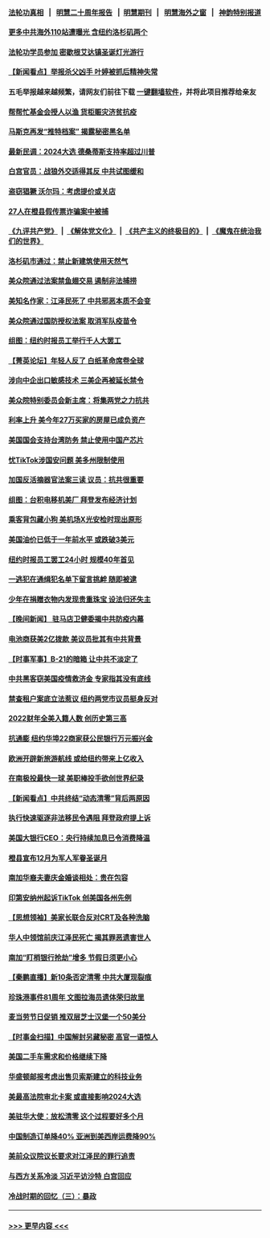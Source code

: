 #### [法轮功真相](https://github.com/gfw-breaker/truth/blob/master/README.md?t=0) &nbsp;&nbsp;|&nbsp;&nbsp; [明慧二十周年报告](https://github.com/gfw-breaker/mh-reports/blob/master/README.md?t=0) &nbsp;&nbsp;|&nbsp;&nbsp;[明慧期刊](https://github.com/gfw-breaker/mh-qikan) &nbsp;&nbsp;|&nbsp;&nbsp; [明慧海外之窗](https://github.com/gfw-breaker/mh-news/blob/master/README.md?t=0) &nbsp;&nbsp;|&nbsp;&nbsp; [神韵特别报道](https://github.com/gfw-breaker/mh-news/blob/master/shenyun.md?t=0)
#### [更多中共海外110站遭曝光 含纽约洛杉矶两个](../pages/nsc412/n13881186.md?t=12091450) 
#### [法轮功学员参加 密歇根艾达镇圣诞灯光游行](../pages/nsc412/n13881350.md?t=12091450) 
#### [【新闻看点】举报杀父凶手 叶婷被抓后精神失常](../pages/nsc412/n13881223.md?t=12091450) 
#### 五毛举报越来越频繁，请网友们前往下载 [一键翻墙软件](https://github.com/gfw-breaker/ssr-accounts)，并将此项目推荐给亲友
#### [帮帮忙基金会授人以渔 货柜赈灾济贫抗疫](../pages/nsc412/n13881351.md?t=12091450) 
#### [马斯克再发“推特档案” 揭露秘密黑名单](../pages/nsc412/n13881254.md?t=12091450) 
#### [最新民调：2024大选 德桑蒂斯支持率超过川普](../pages/nsc412/n13881192.md?t=12091450) 
#### [白宫官员：战狼外交适得其反 中共试图缓和](../pages/nsc412/n13881144.md?t=12091450) 
#### [盗窃猖獗 沃尔玛：考虑提价或关店](../pages/nsc412/n13881247.md?t=12091450) 
#### [27人在橙县假传票诈骗案中被捕](../pages/nsc412/n13881240.md?t=12091450) 
#### [《九评共产党》](https://github.com/begood0513/9ping.md/blob/master/README.md) &nbsp;|&nbsp; [《解体党文化》](../../../../jtdwh.md/blob/master/README.md)  &nbsp;|&nbsp; [《共产主义的终极目的》](../../../../gczydzjmd.md/blob/master/README.md) &nbsp;|&nbsp; [《魔鬼在统治我们的世界》](../../../../mgztzwmdsj.md/blob/master/README.md) 
#### [洛杉矶市通过：禁止新建筑使用天然气](../pages/nsc412/n13881189.md?t=12091450) 
#### [美众院通过法案禁鱼翅交易 遏制非法捕捞](../pages/nsc412/n13881161.md?t=12091450) 
#### [美知名作家：江泽民死了 中共邪恶本质不会变](../pages/nsc412/n13877684.md?t=12091450) 
#### [美众院通过国防授权法案 取消军队疫苗令](../pages/nsc412/n13881072.md?t=12091450) 
#### [组图：纽约时报员工举行千人大罢工](../pages/nsc412/n13881099.md?t=12091450) 
#### [【菁英论坛】年轻人反了 白纸革命席卷全球](../pages/nsc412/n13881142.md?t=12091450) 
#### [涉向中企出口敏感技术 三美企再被延长禁令](../pages/nsc412/n13881160.md?t=12091450) 
#### [美众院特别委员会新主席：将集两党之力抗共](../pages/nsc412/n13881108.md?t=12091450) 
#### [利率上升 美今年27万买家的房屋已成负资产](../pages/nsc412/n13881039.md?t=12091450) 
#### [美国国会支持台湾防务 禁止使用中国产芯片](../pages/nsc412/n13881077.md?t=12091450) 
#### [忧TikTok涉国安问题 美多州限制使用](../pages/nsc412/n13881026.md?t=12091450) 
#### [加国反活摘器官法案三读 议员：抗共很重要](../pages/nsc412/n13881005.md?t=12091450) 
#### [组图：台积电移机美厂 拜登发布经济计划](../pages/nsc412/n13880859.md?t=12091450) 
#### [乘客背包藏小狗 美机场X光安检时现出原形](../pages/nsc412/n13880783.md?t=12091450) 
#### [美国油价已低于一年前水平 或跌破3美元](../pages/nsc412/n13881002.md?t=12091450) 
#### [纽约时报员工罢工24小时 规模40年首见](../pages/nsc412/n13881008.md?t=12091450) 
#### [一逃犯在通缉犯名单下留言挑衅 随即被逮](../pages/nsc412/n13880763.md?t=12091450) 
#### [少年在捐赠衣物内发现贵重珠宝 设法归还失主](../pages/nsc412/n13880661.md?t=12091450) 
#### [【晚间新闻】 驻马店卫健委揭中共防疫内幕](../pages/nsc412/n13880955.md?t=12091450) 
#### [电池商获美2亿拨款 美议员批其有中共背景](../pages/nsc412/n13880881.md?t=12091450) 
#### [【时事军事】B-21的暗箱 让中共不淡定了](../pages/nsc412/n13880759.md?t=12091450) 
#### [中共黑客窃美国疫情救济金 专家指其没有底线](../pages/nsc412/n13880656.md?t=12091450) 
#### [禁查租户案底立法惹议 纽约两党市议员挺身反对](../pages/nsc412/n13880639.md?t=12091450) 
#### [2022财年全美入籍人数 创历史第三高](../pages/nsc412/n13880629.md?t=12091450) 
#### [抗通膨 纽约华埠22商家获公民银行万元振兴金](../pages/nsc412/n13880625.md?t=12091450) 
#### [欧洲开辟新旅游航线 或给纽约带来上亿收入](../pages/nsc412/n13880632.md?t=12091450) 
#### [在南极投最快一球 美职棒投手欲创世界纪录](../pages/nsc412/n13880591.md?t=12091450) 
#### [【新闻看点】中共终结“动态清零”背后两原因](../pages/nsc412/n13880406.md?t=12091450) 
#### [执行快速驱逐非法移民令遇阻 拜登政府提上诉](../pages/nsc412/n13880471.md?t=12091450) 
#### [美国大银行CEO：央行持续加息已令消费降温](../pages/nsc412/n13880518.md?t=12091450) 
#### [橙县宣布12月为军人军眷圣诞月](../pages/nsc412/n13880600.md?t=12091450) 
#### [南加华裔夫妻庆金婚谈相处：贵在包容](../pages/nsc412/n13880563.md?t=12091450) 
#### [印第安纳州起诉TikTok 创美国各州先例](../pages/nsc412/n13880546.md?t=12091450) 
#### [【思想领袖】美家长联合反对CRT及各种洗脑](../pages/nsc412/n13861259.md?t=12091450) 
#### [华人中领馆前庆江泽民死亡 揭其罪恶遗害世人](../pages/nsc412/n13880496.md?t=12091450) 
#### [南加“盯梢银行抢劫”增多 节假日须更小心](../pages/nsc412/n13880487.md?t=12091450) 
#### [【秦鹏直播】新10条否定清零 中共大厦现裂痕](../pages/nsc412/n13880424.md?t=12091450) 
#### [珍珠港事件81周年 文图拉海员遗体荣归故里](../pages/nsc412/n13880435.md?t=12091450) 
#### [麦当劳节日促销 推双层芝士汉堡一个50美分](../pages/nsc412/n13880389.md?t=12091450) 
#### [【时事金扫描】中国解封另藏秘密 高官一语惊人](../pages/nsc412/n13880420.md?t=12091450) 
#### [美国二手车需求和价格继续下降](../pages/nsc412/n13880409.md?t=12091450) 
#### [华盛顿邮报考虑出售贝索斯建立的科技业务](../pages/nsc412/n13880380.md?t=12091450) 
#### [美最高法院审北卡案 或直接影响2024大选](../pages/nsc412/n13880332.md?t=12091450) 
#### [美驻华大使：放松清零 这个过程要好多个月](../pages/nsc412/n13880375.md?t=12091450) 
#### [中国制造订单降40% 亚洲到美西岸运费降90%](../pages/nsc412/n13880336.md?t=12091450) 
#### [美前众议院议长要求对江泽民的罪行追责](../pages/nsc412/n13880250.md?t=12091450) 
#### [与西方关系冷淡 习近平访沙特 白宫回应](../pages/nsc412/n13880338.md?t=12091450) 
#### [冷战时期的回忆（三）：暴政](../pages/nsc412/n13880345.md?t=12091450) 

----
#### [ >>> 更早内容 <<< ](../indexes/nsc412-earlier.md)
